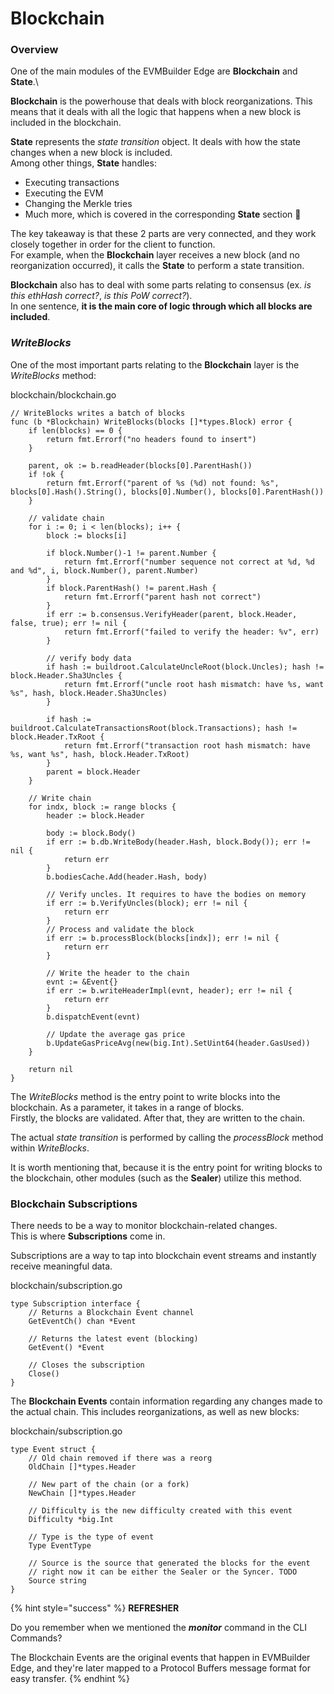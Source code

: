 # Blockchain

### Overview

One of the main modules of the EVMBuilder Edge are **Blockchain** and **State**.\\

**Blockchain** is the powerhouse that deals with block reorganizations. This means that it deals with all the logic that happens when a new block is included in the blockchain.

**State** represents the _state transition_ object. It deals with how the state changes when a new block is included.\
Among other things, **State** handles:

* Executing transactions
* Executing the EVM
* Changing the Merkle tries
* Much more, which is covered in the corresponding **State** section 🙂

The key takeaway is that these 2 parts are very connected, and they work closely together in order for the client to function.\
For example, when the **Blockchain** layer receives a new block (and no reorganization occurred), it calls the **State** to perform a state transition.

**Blockchain** also has to deal with some parts relating to consensus (ex. _is this ethHash correct?_, _is this PoW correct?_).\
In one sentence, **it is the main core of logic through which all blocks are included**.

### _WriteBlocks_

One of the most important parts relating to the **Blockchain** layer is the _WriteBlocks_ method:

blockchain/blockchain.go

```
// WriteBlocks writes a batch of blocks
func (b *Blockchain) WriteBlocks(blocks []*types.Block) error {
    if len(blocks) == 0 {
        return fmt.Errorf("no headers found to insert")
    }

    parent, ok := b.readHeader(blocks[0].ParentHash())
    if !ok {
        return fmt.Errorf("parent of %s (%d) not found: %s", blocks[0].Hash().String(), blocks[0].Number(), blocks[0].ParentHash())
    }

    // validate chain
    for i := 0; i < len(blocks); i++ {
        block := blocks[i]

        if block.Number()-1 != parent.Number {
            return fmt.Errorf("number sequence not correct at %d, %d and %d", i, block.Number(), parent.Number)
        }
        if block.ParentHash() != parent.Hash {
            return fmt.Errorf("parent hash not correct")
        }
        if err := b.consensus.VerifyHeader(parent, block.Header, false, true); err != nil {
            return fmt.Errorf("failed to verify the header: %v", err)
        }

        // verify body data
        if hash := buildroot.CalculateUncleRoot(block.Uncles); hash != block.Header.Sha3Uncles {
            return fmt.Errorf("uncle root hash mismatch: have %s, want %s", hash, block.Header.Sha3Uncles)
        }
        
        if hash := buildroot.CalculateTransactionsRoot(block.Transactions); hash != block.Header.TxRoot {
            return fmt.Errorf("transaction root hash mismatch: have %s, want %s", hash, block.Header.TxRoot)
        }
        parent = block.Header
    }

    // Write chain
    for indx, block := range blocks {
        header := block.Header

        body := block.Body()
        if err := b.db.WriteBody(header.Hash, block.Body()); err != nil {
            return err
        }
        b.bodiesCache.Add(header.Hash, body)

        // Verify uncles. It requires to have the bodies on memory
        if err := b.VerifyUncles(block); err != nil {
            return err
        }
        // Process and validate the block
        if err := b.processBlock(blocks[indx]); err != nil {
            return err
        }

        // Write the header to the chain
        evnt := &Event{}
        if err := b.writeHeaderImpl(evnt, header); err != nil {
            return err
        }
        b.dispatchEvent(evnt)

        // Update the average gas price
        b.UpdateGasPriceAvg(new(big.Int).SetUint64(header.GasUsed))
    }

    return nil
}
```

The _WriteBlocks_ method is the entry point to write blocks into the blockchain. As a parameter, it takes in a range of blocks.\
Firstly, the blocks are validated. After that, they are written to the chain.

The actual _state transition_ is performed by calling the _processBlock_ method within _WriteBlocks_.

It is worth mentioning that, because it is the entry point for writing blocks to the blockchain, other modules (such as the **Sealer**) utilize this method.

### Blockchain Subscriptions

There needs to be a way to monitor blockchain-related changes.\
This is where **Subscriptions** come in.

Subscriptions are a way to tap into blockchain event streams and instantly receive meaningful data.

blockchain/subscription.go

```
type Subscription interface {
    // Returns a Blockchain Event channel
    GetEventCh() chan *Event
    
    // Returns the latest event (blocking)
    GetEvent() *Event
    
    // Closes the subscription
    Close()
}
```

The **Blockchain Events** contain information regarding any changes made to the actual chain. This includes reorganizations, as well as new blocks:

blockchain/subscription.go

```
type Event struct {
    // Old chain removed if there was a reorg
    OldChain []*types.Header

    // New part of the chain (or a fork)
    NewChain []*types.Header

    // Difficulty is the new difficulty created with this event
    Difficulty *big.Int

    // Type is the type of event
    Type EventType

    // Source is the source that generated the blocks for the event
    // right now it can be either the Sealer or the Syncer. TODO
    Source string
}
```

{% hint style="success" %}
**REFRESHER**

Do you remember when we mentioned the _**monitor**_ command in the CLI Commands?

The Blockchain Events are the original events that happen in EVMBuilder Edge, and they're later mapped to a Protocol Buffers message format for easy transfer.
{% endhint %}
